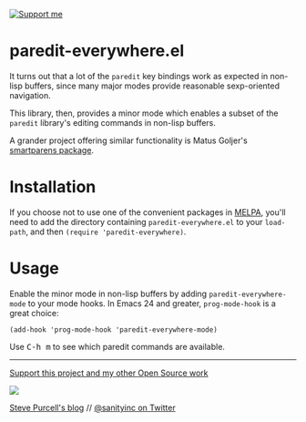 <a href="https://www.patreon.com/sanityinc"><img alt="Support me" src="https://img.shields.io/badge/Support%20Me-%F0%9F%92%97-ff69b4.svg"></a>

paredit-everywhere.el
=====================

It turns out that a lot of the `paredit` key bindings work as
expected in non-lisp buffers, since many major modes provide
reasonable sexp-oriented navigation.

This library, then, provides a minor mode which enables a subset
of the `paredit` library's editing commands in non-lisp buffers.

A grander project offering similar functionality is Matus Goljer's
[smartparens package](https://github.com/Fuco1/smartparens).

Installation
=============

If you choose not to use one of the convenient packages in
[MELPA][melpa], you'll need to add the
directory containing `paredit-everywhere.el` to your `load-path`, and then
`(require 'paredit-everywhere)`.

Usage
=====

Enable the minor mode in non-lisp buffers by adding `paredit-everywhere-mode` to
your mode hooks. In Emacs 24 and greater, `prog-mode-hook` is a great choice:

```elisp
(add-hook 'prog-mode-hook 'paredit-everywhere-mode)
```

Use <kbd>C-h m</kbd> to see which paredit commands are available.

[melpa]: http://melpa.org

<hr>

[Support this project and my other Open Source work](https://www.patreon.com/sanityinc)

[![](http://www.linkedin.com/img/webpromo/btn_liprofile_blue_80x15.png)](http://uk.linkedin.com/in/stevepurcell)

[Steve Purcell's blog](http://www.sanityinc.com/) // [@sanityinc on Twitter](https://twitter.com/sanityinc)

